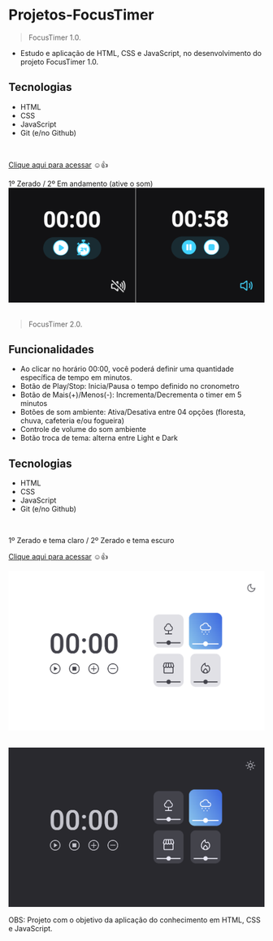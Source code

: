 # Projetos-FocusTimer

> FocusTimer 1.0.

* Estudo e aplicação de HTML, CSS e JavaScript, no desenvolvimento do projeto FocusTimer 1.0.

## Tecnologias
- HTML
- CSS
- JavaScript
- Git (e/no Github)
</br>

[Clique aqui para acessar](https://karinewagner.github.io/Projetos-FocusTimer/FocusTimer-1.0/) ☺️👍

1º Zerado / 2º Em andamento (ative o som)
![preview](./FocusTimer-1.0/.github/preview.png) 
</br>
</br>

> FocusTimer 2.0.

## Funcionalidades
- Ao clicar no horário 00:00, você poderá definir uma quantidade específica de tempo em minutos.
- Botão de Play/Stop: Inicia/Pausa o tempo definido no cronometro
- Botão de Mais(+)/Menos(-): Incrementa/Decrementa o timer em 5 minutos
- Botões de som ambiente: Ativa/Desativa entre 04 opções (floresta, chuva, cafeteria e/ou fogueira)
- Controle de volume do som ambiente
- Botão troca de tema: alterna entre Light e Dark

## Tecnologias
- HTML
- CSS
- JavaScript
- Git (e/no Github)
</br>

1º Zerado e tema claro / 2º Zerado e tema escuro

[Clique aqui para acessar](https://karinewagner.github.io/Projetos-FocusTimer/FocusTimer-2.0/) ☺️👍

![preview](./FocusTimer-2.0/.github/preview-light.png)
</br>
</br>

![preview](./FocusTimer-2.0/.github/preview-dark.png)

OBS: Projeto com o objetivo da aplicação do conhecimento em HTML, CSS e JavaScript.
